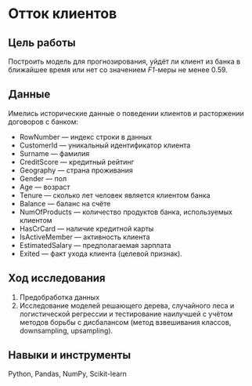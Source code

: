# Отток клиентов
## Цель работы
Построить модель для прогнозирования, уйдёт ли клиент из банка в ближайшее время или нет со  значением *F1*-меры не менее 0.59.
## Данные
Имелись исторические данные о поведении клиентов и расторжении договоров с банком: 
- RowNumber — индекс строки в данных
- CustomerId — уникальный идентификатор клиента
- Surname — фамилия
- CreditScore — кредитный рейтинг
- Geography — страна проживания
- Gender — пол
- Age — возраст
- Tenure — сколько лет человек является клиентом банка
- Balance — баланс на счёте
- NumOfProducts — количество продуктов банка, используемых клиентом
- HasCrCard — наличие кредитной карты
- IsActiveMember — активность клиента
- EstimatedSalary — предполагаемая зарплата
- Exited — факт ухода клиента (целевой признак).

## Ход исследования
1. Предобработка данных
2. Исследование моделей решающего дерева, случайного леса и логистической регрессии и тестирование наилучшей с учётом методов борьбы с дисбалансом (метод взвешивания классов, downsampling, upsampling).

## Навыки и инструменты
Python, Pandas, NumPy, Scikit-learn
